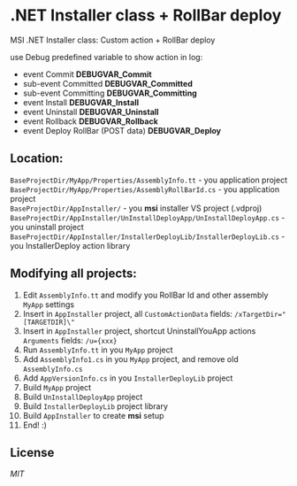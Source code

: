 # .NET Installer class + RollBar deploy
MSI .NET Installer class: Custom action + RollBar deploy

use Debug predefined variable to show action in log:
* event Commit __DEBUGVAR_Commit__
* sub-event Committed __DEBUGVAR_Committed__
* sub-event Committing __DEBUGVAR_Committing__
* event Install __DEBUGVAR_Install__
* event Uninstall __DEBUGVAR_Uninstall__
* event Rollback __DEBUGVAR_Rollback__
* event Deploy RollBar (POST data) __DEBUGVAR_Deploy__

## Location:

`BaseProjectDir/MyApp/Properties/AssemblyInfo.tt` - you application project  
`BaseProjectDir/MyApp/Properties/AssemblyRollBarId.cs` - you application project  
`BaseProjectDir/AppInstaller/` - you __msi__ installer VS project (.vdproj)  
`BaseProjectDir/AppInstaller/UnInstallDeployApp/UnInstallDeployApp.cs` - you uninstall project  
`BaseProjectDir/AppInstaller/InstallerDeployLib/InstallerDeployLib.cs` - you InstallerDeploy action library  

## Modifying all projects:

1. Edit `AssemblyInfo.tt` and modify you RollBar Id and other assembly `MyApp` settings
2. Insert in `AppInstaller` project, all `CustomActionData` fields: `/xTargetDir="[TARGETDIR]\"`
2. Insert in `AppInstaller` project, shortcut UninstallYouApp actions `Arguments` fields: `/u={xxx}`
4. Run `AssemblyInfo.tt` in you `MyApp` project
5. Add `AssemblyInfo1.cs` in you `MyApp` project, and remove old `AssemblyInfo.cs`
6. Add `AppVersionInfo.cs` in you `InstallerDeployLib` project
7. Build `MyApp` project
8. Build `UnInstallDeployApp` project
9. Build `InstallerDeployLib` project library
10. Build `AppInstaller` to create __msi__ setup
11. End! :)

## License

_MIT_
